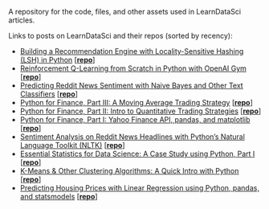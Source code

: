 A repository for the code, files, and other assets used in LearnDataSci articles.

Links to posts on LearnDataSci and their repos (sorted by recency):
+ [Building a Recommendation Engine with Locality-Sensitive Hashing (LSH) in Python](https://www.learndatasci.com/tutorials/building-recommendation-engine-locality-sensitive-hashing-lsh-python/) [[<b>repo</b>](../../tree/master/LSH%20Recommendation%20Engine)]
+ [Reinforcement Q-Learning from Scratch in Python with OpenAI Gym](https://www.learndatasci.com/tutorials/reinforcement-q-learning-scratch-python-openai-gym/) [[<b>repo</b>](../../tree/master/Intro%20to%20Reinforcement%20Q-Learning)]
+ [Predicting Reddit News Sentiment with Naive Bayes and Other Text Classifiers](https://www.learndatasci.com/tutorials/predicting-reddit-news-sentiment-naive-bayes-text-classifiers/) [[<b>repo</b>](../../tree/master/Predicting%20Reddit%20News%20Sentiment)]
+ [Python for Finance, Part III: A Moving Average Trading Strategy](https://www.learndatasci.com/python-finance-part-3-moving-average-trading-strategy/) [[<b>repo</b>](../../tree/master/Python%20for%20Finance%2C%20Part%203)]
+ [Python for Finance, Part II: Intro to Quantitative Trading Strategies](https://www.learndatasci.com/python-finance-part-2-intro-quantitative-trading-strategies/) [[<b>repo</b>](../../tree/master/Python%20for%20Finance%2C%20Part%202)]
+ [Python for Finance, Part I: Yahoo Finance API, pandas, and matplotlib](https://www.learndatasci.com/python-finance-part-yahoo-finance-api-pandas-matplotlib/) [[<b>repo</b>](../../tree/master/Python%20For%20Finance%2C%20Part%20I)]
+ [Sentiment Analysis on Reddit News Headlines with Python’s Natural Language Toolkit (NLTK)](https://www.learndatasci.com/sentiment-analysis-reddit-headlines-pythons-nltk/) [[<b>repo</b>](../../tree/master/Sentiment%20Analysis%20on%20Reddit%20Headlines%20with%20NLTK)]
+ [Essential Statistics for Data Science: A Case Study using Python, Part I](https://www.learndatasci.com/data-science-statistics-using-python/) [[<b>repo</b>](../../tree/master/Essential%20Statistics)]
+ [K-Means & Other Clustering Algorithms: A Quick Intro with Python](https://www.learndatasci.com/k-means-clustering-algorithms-python-intro/) [[<b>repo</b>](../../tree/master/K-Means%20Clustering)]
+ [Predicting Housing Prices with Linear Regression using Python, pandas, and statsmodels](https://www.learndatasci.com/predicting-housing-prices-linear-regression-using-python-pandas-statsmodels/) [[<b>repo</b>](../../tree/master/Housing%20Price%20Index%20Regression)]
